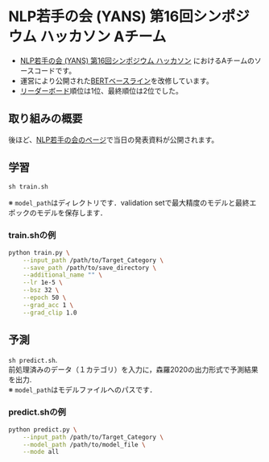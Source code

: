 # NLP若手の会 (YANS) 第16回シンポジウム ハッカソン Aチーム

- [NLP若手の会 (YANS) 第16回シンポジウム ハッカソン](https://yans.anlp.jp/entry/yans2021hackathon) におけるAチームのソースコードです。
- 運営により公開された[BERTベースライン](https://github.com/ujiuji1259/shinra-attribute-extraction)を改修しています。
- [リーダーボード](https://yans2021hackathon.pythonanywhere.com/)順位は1位、最終順位は2位でした。

## 取り組みの概要

後ほど、[NLP若手の会のページ](https://yans.anlp.jp/)で当日の発表資料が公開されます。

## 学習
`sh train.sh`

※ `model_path`はディレクトリです．validation setで最大精度のモデルと最終エポックのモデルを保存します．

### train.shの例
```bash
python train.py \
    --input_path /path/to/Target_Category \
    --save_path /path/to/save_directory \
    --additional_name "" \
    --lr 1e-5 \
    --bsz 32 \
    --epoch 50 \
    --grad_acc 1 \
    --grad_clip 1.0 
```

## 予測
`sh predict.sh`.   
前処理済みのデータ（１カテゴリ）を入力に，森羅2020の出力形式で予測結果を出力.   
※ `model_path`はモデルファイルへのパスです．

### predict.shの例
```bash
python predict.py \
    --input_path /path/to/Target_Category \
    --model_path /path/to/model_file \
    --mode all
```
